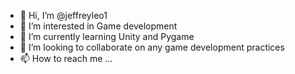 - 👋 Hi, I’m @jeffreyleo1
- 👀 I’m interested in Game development
- 🌱 I’m currently learning Unity and Pygame
- 💞️ I’m looking to collaborate on any game development practices
- 📫 How to reach me ...

<!---
jeffreyleo1/jeffreyleo1 is a ✨ special ✨ repository because its `README.md` (this file) appears on your GitHub profile.
You can click the Preview link to take a look at your changes.
--->
